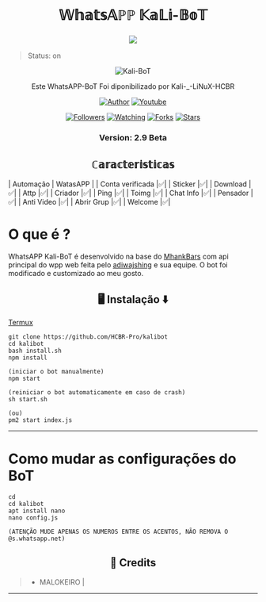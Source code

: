 <h1 align="center">𝕎𝕙𝕒𝕥𝕤𝔸ℙℙ 𝕂𝕒𝕃𝕚-𝔹𝕠𝕋</h1>
<h3 align="center">  
<img src= "https://camo.githubusercontent.com/71b837571c48af3aa60a73dbc9d5936aa359d78efbfa8a6743cbbbc16b80ef4d/68747470733a2f2f63646e2e646973636f72646170702e636f6d2f6174746163686d656e74732f3830353930323039333930363630383138362f3830353931333937323533353539303932322f74656e6f722e676966"/>
</p>
</h3>

> Status: on

<p align="center" ><img alt="Kali-BoT" src="https://i.imgur.com/2pvcff6.png"></p>

  <p align="center">
    Este WhatsAPP-BoT Foi diponibilizado por Kali-_-LiNuX-HCBR
  <p align="center">
  </p>
  <p align="center">
   <a href="https://github.com/HCBR-Pro"><img title="Author"    src="https://img.shields.io/badge/Autor-%E2%98%99%F0%9D%90%87%F0%9D%90%82%F0%9D%90%81%F0%9D%90%91%E2%98%A0%F0%9D%90%8F%F0%9D%90%91%F0%9D%90%A8%E2%86%AD%F0%9D%90%8C%F0%9D%90%80%F0%9D%90%8D%F0%9D%90%83%F0%9D%90%80%E2%9D%A7%20-blueviolet.svg?style=for-the-badge&logo=github"></a>
        <a href="https://www.youtube.com/channel/UCloc2_ahLiSt1UoaVs3UEXw"><img title="Youtube" src="https://img.shields.io/badge/%F0%9D%90%98%F0%9D%90%A8%F0%9D%90%AE%F0%9D%90%93%F0%9D%90%AE%F0%9D%90%9B%F0%9D%90%9E-HACKERS%20__BR-red.svg?style=for-the-badge&logo=youtube"></a>
    </p>
    <p>
      <p align="center">
        <a href="https://github.com/HCBR-Pro/followers"><img title="Followers" src="https://img.shields.io/badge/Seguidores-%E3%85%A40%E3%85%A4-blue"></a>
        <a href="https://github.com/mhankbarbar/termux-wabot/watchers"><img title="Watching" src="https://img.shields.io/badge/Observadores-%E3%85%A40%E3%85%A4-blue"></a>
        <a href="https://github.com/mhankbarbar/termux-wabot/network/members"><img title="Forks" src="https://img.shields.io/badge/Garfo-%E3%85%A40%E3%85%A4-blue"></a>
        <a href="https://github.com/mhankbarbar/termux-wabot/stargazers/"><img title="Stars" src="https://img.shields.io/badge/Strela-%E3%85%A40%E3%85%A4-blue"></a>
    </p>
</h1>
</p> 


<h3><p align="center">Version: 2.9 Beta</p></h3>
 
<h2 align="center">  ℂ𝕒𝕣𝕒𝕔𝕥𝕖𝕣𝕚𝕤𝕥𝕚𝕔𝕒𝕤</h2>

| Automação | WatasAPP |
| Conta verificada |✅|
| Sticker |✅|
| Download |✅|
| Attp |✅|
| Criador |✅|
| Ping |✅|
| Toimg |✅|
| Chat Info |✅|
| Pensador |✅|
| Anti Video |✅|
| Abrir Grup |✅|
| Welcome |✅|



#  O que é ?

WhatsAPP Kali-BoT é desenvolvido na  base do [MhankBars](https://github.com/MhankBarBar/termux-wabot) com api principal do wpp web feita pelo [adiwajshing](https://github.com/adiwajshing/Baileys) e sua equipe. O bot foi modificado e customizado ao meu gosto.



<h2 align="center">🖥 Instalação ⬇️ </h2>


[Termux](https://termux.com/)

```
git clone https://github.com/HCBR-Pro/kalibot
cd kalibot
bash install.sh
npm install

(iniciar o bot manualmente)
npm start

(reiniciar o bot automaticamente em caso de crash)
sh start.sh

(ou)
pm2 start index.js

```
---
#  Como mudar as configurações do BoT
```
cd
cd kalibot
apt install nano
nano config.js

(ATENÇÃO MUDE APENAS OS NUMEROS ENTRE OS ACENTOS, NÃO REMOVA O @s.whatsapp.net)
```

<h2 align="center">🙏  Credits</h2>

>+ MALOKEIRO                                             |
______________



